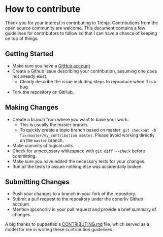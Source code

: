 # How to contribute

Thank you for your interest in contributing to Trenja.  Contributions
from the open source community are welcome.  This document contains a
few guidelines for contributors to follow so that I can have a chance
of keeping on top of things.

## Getting Started

* Make sure you have a [GitHub account](https://github.com/signup/free)
* Create a Github issue describing your contribution, assuming one does not already exist.
  * Clearly describe the issue including steps to reproduce when it is a bug.
* Fork the repository on GitHub.

## Making Changes

* Create a branch from where you want to base your work.
  * This is usually the master branch.
  * To quickly create a topic branch based on master; `git checkout -b
    fix/master/my_contribution master`. Please avoid working directly on the
    `master` branch.
* Make commits of logical units.
* Check for unnecessary whitespace with `git diff --check` before committing.
* Make sure you have added the necessary tests for your changes.
* Run _all_ the tests to assure nothing else was accidentally broken.

## Submitting Changes

* Push your changes to a branch in your fork of the repository.
* Submit a pull request to the repository under the conorliv Github account.
* Mention @conorliv in your pull request and provide a brief summary of changes.


A big thanks to puppetlab's [CONTRIBUTING.md](https://github.com/puppetlabs/puppet/blob/master/CONTRIBUTING.md)
file, which served as a model for me in writing these contribution guidelines.
